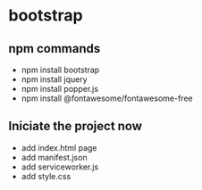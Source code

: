 # bootstrap #
## npm commands ##
- npm install bootstrap
- npm install jquery
- npm install popper.js
- npm install @fontawesome/fontawesome-free
## Iniciate the project now ##
- add index.html page
- add manifest.json
- add serviceworker.js
- add style.css